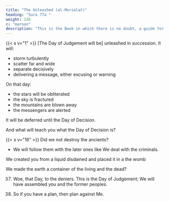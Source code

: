 ```yaml
---
title: "The Unleashed (al-Mursalat)"
heading: "Sura 77a "
weight: 226
c: "maroon"
description: "This is the Book in which there is no doubt, a guide for the righteous."
---
```



{{< s v="1" >}}  [The Day of Judgement will be] unleashed in succession. It will:
- storm turbulently
- scatter far and wide
- separate decisively
- delivering a message, either excusing or warning

On that day:
- the stars will be obliterated
- the sky is fractured
- the mountains are blown away
- the messengers are alerted

It will be deferred until the Day of Decision.

And what will teach you what the Day of Decision is?


{{< s v="16" >}} Did we not destroy the ancients?
- We will follow them with the later ones like We deal with the criminals.

We created you from a liquid disdained and placed it in a the womb

We made the earth a container of the living and the dead?

37. Woe, that Day, to the deniers. This is the Day of Judgement; We will have assembled you
and the former peoples.

39. So if you have a plan, then plan against Me.

